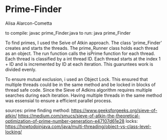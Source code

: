 # Prime-Finder

Alisa Alarcon-Cometta

to compile: javac prime_Finder.java
to run: java prime_Finder

To find primes, I used the Seive of Atkin approach. The class 'prime_Finder' creates and starts the threads. The prime_Runner class holds each thread as an object. The run function calls the isPrime function for each thread. Each thread is classified by a int thread ID. Each thread starts at the index 1 + ID and is incremented by ID at each iteration. This guaruntees work is divided evenly. 

To ensure mutual exclusion, i used an Object Lock. This ensured that multiple threads could be in the same method and be locked in blocks of thread safe code. Since the Sieve of Adkins algorithm requires multiple searches during each iteration. Having multiple threads in the same method was essensial to ensure a efficient parallel process.

sources:
prime finding method: 
    https://www.geeksforgeeks.org/sieve-of-atkin/
    https://medium.com/smucs/sieve-of-atkin-the-theoretical-optimization-of-prime-number-generation-e47107d61e28
locks:
    https://howtodoinjava.com/java/multi-threading/object-vs-class-level-locking/